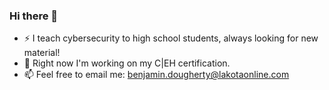 ### Hi there 👋

<!--
**bendougherty/bendougherty** is a ✨ _special_ ✨ repository because its `README.md` (this file) appears on your GitHub profile.

Here are some ideas to get you started:

- 🔭 I’m currently working on ...
- 🌱 I’m currently learning ...
- 👯 I’m looking to collaborate on ...
- 🤔 I’m looking for help with ...
- 💬 Ask me about ...
- 📫 How to reach me: ...
- 😄 Pronouns: ...
- ⚡ Fun fact: ...
-->

- :zap: I teach cybersecurity to high school students, always looking for new material!
- 🌱 Right now I'm working on my C|EH certification.
- 📫 Feel free to email me: benjamin.dougherty@lakotaonline.com
